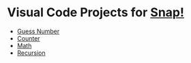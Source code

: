 # Visual Code Projects for [Snap!](https://snap.17coding.net)

* [Guess Number](https://snap.17coding.net/snap.html#open:https://raw.githubusercontent.com/roadlabs/viscode_prjs/main/guess_number.xml)
* [Counter](https://snap.17coding.net/snap.html#open:https://raw.githubusercontent.com/roadlabs/viscode_prjs/main/counter.xml)
* [Math](https://snap.17coding.net/snap.html#open:https://raw.githubusercontent.com/roadlabs/viscode_prjs/main/math.xml)
* [Recursion](https://snap.17coding.net/snap.html#open:https://raw.githubusercontent.com/roadlabs/viscode_prjs/main/recursion.xml)


